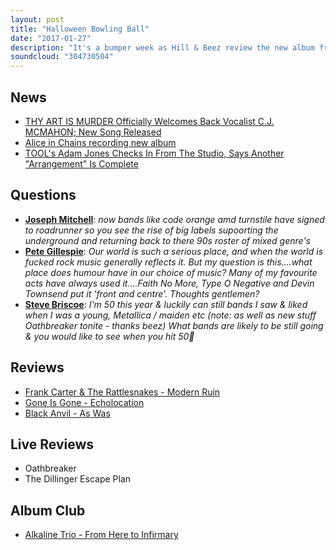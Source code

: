 ```yaml
---
layout: post
title: "Halloween Bowling Ball"
date: "2017-01-27"
description: "It's a bumper week as Hill & Beez review the new album from Frank Carter & the Rattlesnakes, discuss major labels swaying towards harder bands, Alice In Chains' return to the studio, Thy Art Is Murder's comeback track, Oathbreaker & The Dillinger Escape Plan live, the new albums from Black Anvil and Gone Is Gone and we are joined by Em from Nervus for our Album Club on Alkaline Trio's 'From Here To Infirmary'."
soundcloud: "304730504"
---
```


## News

- [THY ART IS MURDER Officially Welcomes Back Vocalist C.J. MCMAHON; New Song Released](http://www.blabbermouth.net/news/thy-art-is-murder-officially-welcomes-back-vocalist-c-j-mcmahon-new-song-released/)
- [Alice in Chains recording new album](http://www.nme.com/news/music/alice-chains-recording-new-album-1958083)
- [TOOL's Adam Jones Checks In From The Studio, Says Another "Arrangement" Is Complete](http://www.metalinjection.net/latest-news/tools-adam-jones-checks-in-from-the-studio-says-another-arrangement-is-complete)


## Questions

- **[Joseph Mitchell](https://www.facebook.com/thatsnotmetalpodcast/photos/a.1814755825417620.1073741828.1814737015419501/2041427666083767/?type=3&comment_id=2041430252750175&comment_tracking=%7B%22tn%22%3A%22R9%22%7D)**: *now bands like code orange amd turnstile have signed to roadrunner so you see the rise of big labels supoorting the underground and returning back to there 90s roster of mixed genre's*
- **[Pete Gillespie](https://www.facebook.com/thatsnotmetalpodcast/photos/a.1814755825417620.1073741828.1814737015419501/2041427666083767/?type=3&comment_id=2041461209413746&comment_tracking=%7B%22tn%22%3A%22R9%22%7D)**: *Our world is such a serious place, and when the world is fucked rock music generally reflects it. But my question is this....what place does humour have in our choice of music? Many of my favourite acts have always used it....Faith No More, Type O Negative and Devin Townsend put it 'front and centre'. Thoughts gentlemen?*
- **[Steve Briscoe](https://www.facebook.com/thatsnotmetalpodcast/photos/a.1814755825417620.1073741828.1814737015419501/2041427666083767/?type=3&comment_id=2041558612737339&comment_tracking=%7B%22tn%22%3A%22R7%22%7D)**: *I'm 50 this year & luckily can still bands I saw & liked when I was a young, Metallica / maiden etc (note: as well as new stuff Oathbreaker tonite - thanks beez) What bands are likely to be still going & you would like to see when you hit 50🤘*


## Reviews

- [Frank Carter & The Rattlesnakes - Modern Ruin](https://itunes.apple.com/gb/album/modern-ruin/id1156075528)
- [Gone Is Gone - Echolocation](https://itunes.apple.com/gb/album/echolocation/id1154660543)
- [Black Anvil - As Was](https://itunes.apple.com/gb/album/as-was/id1166340897)

## Live Reviews

- Oathbreaker
- The Dillinger Escape Plan


## Album Club

- [Alkaline Trio - From Here to Infirmary](https://itunes.apple.com/gb/album/from-here-to-infirmary/id17055514)
